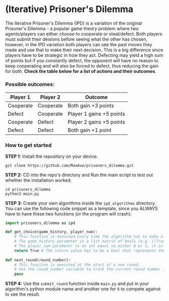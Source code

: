 # (Iterative) Prisoner's Dilemma
The Iterative Prisoner's Dilemma (IPD) is a variation of the original Prisoner's Dilemma - a popular game theory problem where two agents/players can either choose to cooperate or steal/defect. Both players must submit their deisions before seeing what the other has chosen, however, in the IPD variation both players can see the past moves they made and use that to make their next decision. This is a big difference since players have to be strategic in how they act. Defecting may yield a high sum of points but if you constantly defect, the opponent will have no reason to keep cooperating and will also be forced to defect, thus reducing the gain for both. **Check the table below for a list of actions and their outcomes**.
### Possible outcomes:
| Player 1  | Player 2  | Outcome                  |
| --------- | --------- | ------------------------ |
| Cooperate | Cooperate | Both gain +3 points      |
| Defect    | Cooperate | Player 1 gains +5 points |
| Cooperate | Defect    | Player 2 gains +5 points |
| Defect    | Defect    | Both gain +1 point       |
### How to get started
**STEP 1:** Install the repository on your device.
```
git clone https://github.com/MaxAve/prisoners_dilemma.git
```
**STEP 2:** CD into the repo's directory and Run the main script to test out whether the installation worked.
```
cd prisoners_dilemma
python3 main.py
```
**STEP 3:** Create your own algorithms inside the ```ipd_algorithms``` directory. You can use the following code snippet as a template, since you ALWAYS have to have these two functions (or the program will crash):
```py
import prisoners_dilemma as ipd

def get_choice(game_history, player_num):
    # This function is executed every time the algorithm has to make a decision on whether to cooperate or defect. Put your logic in this function.
    # The game_history parameter is a list matrix of bools (e.g. [[True, True], [False, True], [True, False], [False, False] ...]). Every sub-list has to have exactly 2 bool elements that represent the actions taken by you and the opponent.
    # The player_num parameter is an int equal to either 0 or 1, it is used to sort the decisions. E.g. game_history[-1][player_num] returns the previous decision made by your algorithm
    return True # The return value has to be a bool that represents the algorithm's decision (True = cooperate, False = defect/steal)
    
def next_round(round_number):
    # This function is executed at the start of a new round.
    # Use the round_number variable to track the current round number if needed.
    pass
```
**STEP 4:** Use the ```submit_round``` function inside ```main.py``` and put in your algorithm's python module name and another one for it to compete against to see the result.
